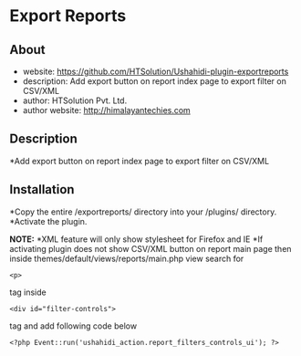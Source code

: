 Export Reports
=================
About
-----
* website: https://github.com/HTSolution/Ushahidi-plugin-exportreports
* description: Add export button on report index page to export filter on CSV/XML
* author: HTSolution Pvt. Ltd.
* author website: http://himalayantechies.com

Description
-----------------
*Add export button on report index page to export filter on CSV/XML 


Installation
----------------
*Copy the entire /exportreports/ directory into your /plugins/ directory.
*Activate the plugin.

__NOTE:__
*XML feature will only show stylesheet for Firefox and IE
*If activating plugin does not show CSV/XML button on report main page then inside themes/default/views/reports/main.php view search for

	<p>
	
tag inside

	<div id="filter-controls">
	
tag and add following code below

    <?php Event::run('ushahidi_action.report_filters_controls_ui'); ?>